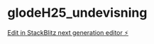 # glodeH25_undevisning

[Edit in StackBlitz next generation editor ⚡️](https://stackblitz.com/~/github.com/amaniablaglodedata-commits/glodeH25_undevisning)